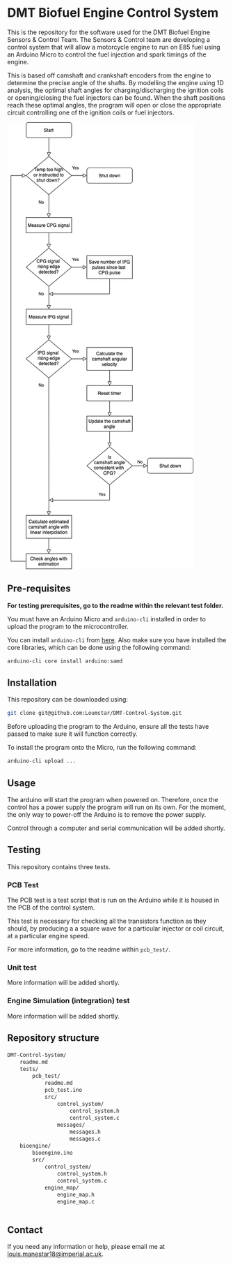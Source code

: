 # DMT Biofuel Engine Control System

This is the repository for the software used for the DMT Biofuel Engine Sensors & Control Team. The Sensors & Control team are developing a control system that will allow a motorcycle engine to run on E85 fuel using an Arduino Micro to control the fuel injection and spark timings of the engine.

This is based off camshaft and crankshaft encoders from the engine to determine the precise angle of the shafts. By modelling the engine using 1D analysis, the optimal shaft angles for charging/discharging the ignition coils or opening/closing the fuel injectors can be found. When the shaft positions reach these optimal angles, the program will open or close the appropriate circuit controlling one of the ignition coils or fuel injectors.

![Control System main loop flowchart](./main_flowchart.png)

## Pre-requisites

__For testing prerequisites, go to the readme within the relevant test folder.__

You must have an Arduino Micro and `arduino-cli` installed in order to upload the program to the microcontroller.

You can install `arduino-cli` from [here](https://www.arduino.cc/pro/cli). Also make sure you have installed the core libraries, which can be done using the following command:

```bash
arduino-cli core install arduino:samd
```

## Installation

This repository can be downloaded using:

```bash
git clone git@github.com:Loumstar/DMT-Control-System.git
```

Before uploading the program to the Arduino, ensure all the tests have passed to make sure it will function correctly.

To install the program onto the Micro, run the following command:

```bash
arduino-cli upload ...
```

## Usage

The arduino will start the program when powered on. Therefore, once the control has a power supply the program will run on its own. For the moment, the only way to power-off the Arduino is to remove the power supply.

Control through a computer and serial communication will be added shortly.

## Testing

This repository contains three tests.

### PCB Test

The PCB test is a test script that is run on the Arduino while it is housed in the PCB of the control system.

This test is necessary for checking all the transistors function as they should, by producing a a square wave for a particular injector or coil circuit, at a particular engine speed.

For more information, go to the readme within `pcb_test/`.

### Unit test

More information will be added shortly.

### Engine Simulation (integration) test

More information will be added shortly.

## Repository structure

```text
DMT-Control-System/
    readme.md                           
    tests/
        pcb_test/
            readme.md
            pcb_test.ino
            src/
                control_system/
                    control_system.h
                    control_system.c
                messages/
                    messages.h
                    messages.c
    bioengine/
        bioengine.ino
        src/
            control_system/
                control_system.h
                control_system.c 
            engine_map/
                engine_map.h
                engine_map.c


```

## Contact

If you need any information or help, please email me at [louis.manestar18@imperial.ac.uk](mailto:louis.manestar18@imperial.ac.uk).
